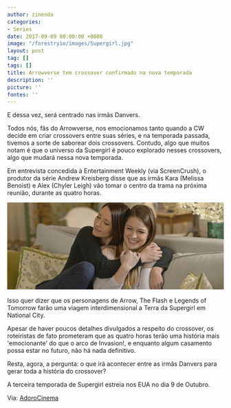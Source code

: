 ```yaml
---
author: zinenda
categories:
- Series
date: 2017-09-09 00:00:00 +0000
image: "/forestryio/images/Supergirl.jpg"
layout: post
tag: []
tags: []
title: Arrowverse tem crossover confirmado na nova temporada
description: ''
picture: ''
fontes: ''
---
```



E dessa vez, será centrado nas irmãs Danvers.

Todos nós, fãs do Arrowverse, nos emocionamos tanto quando a CW decide em criar crossovers entre suas séries, e na temporada passada, tivemos a sorte de saborear dois crossovers. Contudo, algo que muitos notam é que o universo da Supergirl é pouco explorado nesses crossovers, algo que mudará nessa nova temporada.

Em entrevista concedida à Entertainment Weekly (via ScreenCrush), o produtor da série Andrew Kreisberg disse que as irmãs Kara (Melissa Benoist) e Alex (Chyler Leigh) vão tomar o centro da trama na próxima reunião, durante as quatro horas.

![](/forestryio/images/1254749-1.jpg)

Isso quer dizer que os personagens de Arrow, The Flash e Legends of Tomorrow farão uma viagem interdimensional a Terra da Supergirl em National City.

Apesar de haver poucos detalhes divulgados a respeito do crossover, os roteiristas de fato prometeram que as quatro horas terão uma história mais 'emocionante' do que o arco de Invasion!, e enquanto algum casamento possa estar no futuro, não há nada definitivo.

Resta, agora, a pergunta: o que irá acontecer entre as irmãs Danvers para gerar toda a história do crossover?

A terceira temporada de Supergirl estreia nos EUA no dia 9 de Outubro.

Via: [AdoroCinema](http://www.adorocinema.com/noticias/series/noticia-133913/)
